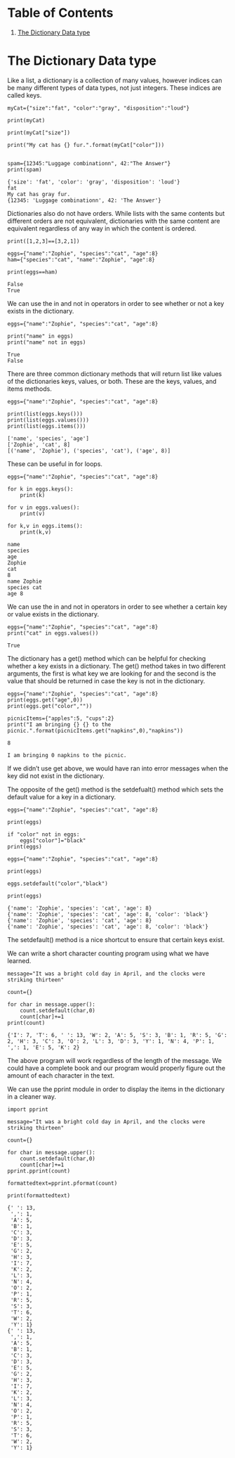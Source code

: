 
# Table of Contents

1.  [The Dictionary Data type](#orgb8e8e7d)



<a id="orgb8e8e7d"></a>

# The Dictionary Data type

Like a list, a dictionary is a collection of many values, however indices can be many different types of data types, not just integers. These indices are called keys.

    
    myCat={"size":"fat", "color":"gray", "disposition":"loud"}
    
    print(myCat)
    
    print(myCat["size"])
    
    print("My cat has {} fur.".format(myCat["color"]))
    
    
    spam={12345:"Luggage combinationn", 42:"The Answer"}
    print(spam)

    {'size': 'fat', 'color': 'gray', 'disposition': 'loud'}
    fat
    My cat has gray fur.
    {12345: 'Luggage combinationn', 42: 'The Answer'}

Dictionaries also do not have orders. While lists with the same contents but different orders are not equivalent, dictionaries with the same content are equivalent regardless of any way in which the content is ordered.

    
    print([1,2,3]==[3,2,1])
    
    eggs={"name":"Zophie", "species":"cat", "age":8}
    ham={"species":"cat", "name":"Zophie", "age":8}
    
    print(eggs==ham)

    False
    True

We can use the in and not in operators in order to see whether or not a key exists in the dictionary.

    
    eggs={"name":"Zophie", "species":"cat", "age":8}
    
    print("name" in eggs)
    print("name" not in eggs)

    True
    False

There are three common dictionary methods that will return list like values of the dictionaries keys, values, or both. These are the keys, values, and items methods.

    
    eggs={"name":"Zophie", "species":"cat", "age":8}
    
    print(list(eggs.keys()))
    print(list(eggs.values()))
    print(list(eggs.items()))

    ['name', 'species', 'age']
    ['Zophie', 'cat', 8]
    [('name', 'Zophie'), ('species', 'cat'), ('age', 8)]

These can be useful in for loops.

    
    eggs={"name":"Zophie", "species":"cat", "age":8}
    
    for k in eggs.keys():
        print(k)
    
    for v in eggs.values():
        print(v)
    
    for k,v in eggs.items():
        print(k,v)

    name
    species
    age
    Zophie
    cat
    8
    name Zophie
    species cat
    age 8

We can use the in and not in operators in order to see whether a certain key or value exists in the dictionary.

    
    eggs={"name":"Zophie", "species":"cat", "age":8}
    print("cat" in eggs.values())

    True

The dictionary has a get() method which can be helpful for checking whether a key exists in a dictionary. The get() method takes in two different arguments, the first is what key we are looking for and the second is the value that should be returned in case the key is not in the dictionary.

    
    eggs={"name":"Zophie", "species":"cat", "age":8}
    print(eggs.get("age",0))
    print(eggs.get("color",""))
    
    picnicItems={"apples":5, "cups":2}
    print("I am bringing {} {} to the picnic.".format(picnicItems.get("napkins",0),"napkins"))

    8
    
    I am bringing 0 napkins to the picnic.

If we didn&rsquo;t use get above, we would have ran into error messages when the key did not exist in the dictionary.

The opposite of the get() method is the setdefualt() method which sets the default value for a key in a dictionary.

    
    eggs={"name":"Zophie", "species":"cat", "age":8}
    
    print(eggs)
    
    if "color" not in eggs:
        eggs["color"]="black"
    print(eggs)
    
    eggs={"name":"Zophie", "species":"cat", "age":8}
    
    print(eggs)
    
    eggs.setdefault("color","black")
    
    print(eggs)

    {'name': 'Zophie', 'species': 'cat', 'age': 8}
    {'name': 'Zophie', 'species': 'cat', 'age': 8, 'color': 'black'}
    {'name': 'Zophie', 'species': 'cat', 'age': 8}
    {'name': 'Zophie', 'species': 'cat', 'age': 8, 'color': 'black'}

The setdefault() method is a nice shortcut to ensure that certain keys exist.

We can write a short character counting program using what we have learned.

    
    message="It was a bright cold day in April, and the clocks were striking thirteen"
    
    count={}
    
    for char in message.upper():
        count.setdefault(char,0)
        count[char]+=1
    print(count)

    {'I': 7, 'T': 6, ' ': 13, 'W': 2, 'A': 5, 'S': 3, 'B': 1, 'R': 5, 'G': 2, 'H': 3, 'C': 3, 'O': 2, 'L': 3, 'D': 3, 'Y': 1, 'N': 4, 'P': 1, ',': 1, 'E': 5, 'K': 2}

The above program will work regardless of the length of the message. We could have a complete book and our program would properly figure out the amount of each character in the text.

We can use the pprint module in order to display the items in the dictionary in a cleaner way.

    import pprint
    
    message="It was a bright cold day in April, and the clocks were striking thirteen"
    
    count={}
    
    for char in message.upper():
        count.setdefault(char,0)
        count[char]+=1
    pprint.pprint(count)
    
    formattedtext=pprint.pformat(count)
    
    print(formattedtext)

    {' ': 13,
     ',': 1,
     'A': 5,
     'B': 1,
     'C': 3,
     'D': 3,
     'E': 5,
     'G': 2,
     'H': 3,
     'I': 7,
     'K': 2,
     'L': 3,
     'N': 4,
     'O': 2,
     'P': 1,
     'R': 5,
     'S': 3,
     'T': 6,
     'W': 2,
     'Y': 1}
    {' ': 13,
     ',': 1,
     'A': 5,
     'B': 1,
     'C': 3,
     'D': 3,
     'E': 5,
     'G': 2,
     'H': 3,
     'I': 7,
     'K': 2,
     'L': 3,
     'N': 4,
     'O': 2,
     'P': 1,
     'R': 5,
     'S': 3,
     'T': 6,
     'W': 2,
     'Y': 1}


